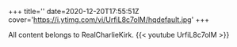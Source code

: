 +++
title=''
date=2020-12-20T17:55:51Z
cover='https://i.ytimg.com/vi/UrfiL8c7olM/hqdefault.jpg'
+++

All content belongs to RealCharlieKirk.
{{< youtube UrfiL8c7olM >}}
